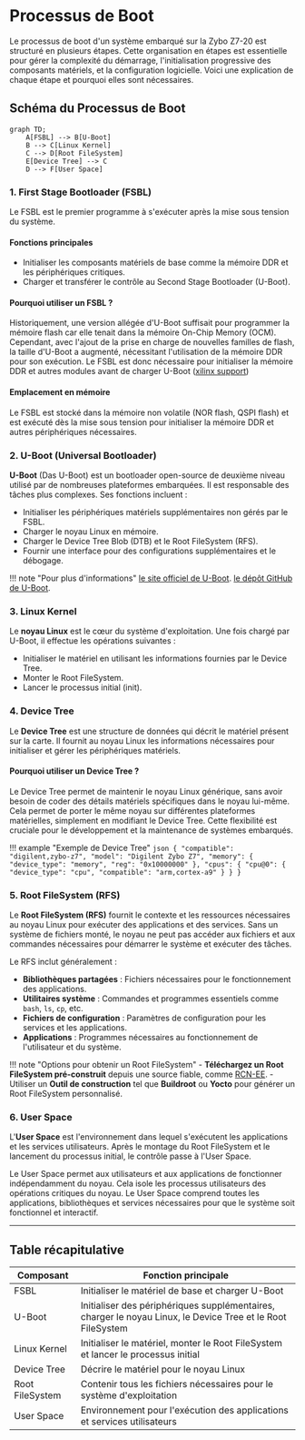 # Processus de Boot

Le processus de boot d'un système embarqué sur la Zybo Z7-20 est structuré en plusieurs étapes. Cette organisation en étapes est essentielle pour gérer la complexité du démarrage, l'initialisation progressive des composants matériels, et la configuration logicielle. Voici une explication de chaque étape et pourquoi elles sont nécessaires.

## Schéma du Processus de Boot

```mermaid
graph TD;
    A[FSBL] --> B[U-Boot]
    B --> C[Linux Kernel]
    C --> D[Root FileSystem]
    E[Device Tree] --> C
    D --> F[User Space]
```

### 1. First Stage Bootloader (FSBL)

Le FSBL est le premier programme à s'exécuter après la mise sous tension du système.

#### Fonctions principales

- Initialiser les composants matériels de base comme la mémoire DDR et les périphériques critiques.
- Charger et transférer le contrôle au Second Stage Bootloader (U-Boot).

#### Pourquoi utiliser un FSBL ?

Historiquement, une version allégée d'U-Boot suffisait pour programmer la mémoire flash car elle tenait dans la mémoire On-Chip Memory (OCM). Cependant, avec l'ajout de la prise en charge de nouvelles familles de flash, la taille d'U-Boot a augmenté, nécessitant l'utilisation de la mémoire DDR pour son exécution. Le FSBL est donc nécessaire pour initialiser la mémoire DDR et autres modules avant de charger U-Boot ([xilinx support](https://support.xilinx.com/s/question/0D52E00006hptGcSAI/why-does-program-flash-require-an-fsbl?language=en_US#:~:text=URL%3A%20https%3A%2F%2Fsupport.xilinx.com%2Fs%2Fquestion%2F0D52E00006hptGcSAI%2Fwhy,100))

#### Emplacement en mémoire

Le FSBL est stocké dans la mémoire non volatile (NOR flash, QSPI flash) et est exécuté dès la mise sous tension pour initialiser la mémoire DDR et autres périphériques nécessaires.


### 2. U-Boot (Universal Bootloader)

**U-Boot** (Das U-Boot) est un bootloader open-source de deuxième niveau utilisé par de nombreuses plateformes embarquées. Il est responsable des tâches plus complexes. Ses fonctions incluent :

- Initialiser les périphériques matériels supplémentaires non gérés par le FSBL.
- Charger le noyau Linux en mémoire.
- Charger le Device Tree Blob (DTB) et le Root FileSystem (RFS).
- Fournir une interface pour des configurations supplémentaires et le débogage.

!!! note "Pour plus d'informations"
    [le site officiel de U-Boot](https://www.denx.de/wiki/U-Boot).
    [le dépôt GitHub de U-Boot](https://github.com/u-boot/u-boot).


### 3. Linux Kernel

Le **noyau Linux** est le cœur du système d'exploitation. Une fois chargé par U-Boot, il effectue les opérations suivantes :

- Initialiser le matériel en utilisant les informations fournies par le Device Tree.
- Monter le Root FileSystem.
- Lancer le processus initial (init).

### 4. Device Tree

Le **Device Tree** est une structure de données qui décrit le matériel présent sur la carte. Il fournit au noyau Linux les informations nécessaires pour initialiser et gérer les périphériques matériels.

#### Pourquoi utiliser un Device Tree ?

Le Device Tree permet de maintenir le noyau Linux générique, sans avoir besoin de coder des détails matériels spécifiques dans le noyau lui-même. Cela permet de porter le même noyau sur différentes plateformes matérielles, simplement en modifiant le Device Tree. Cette flexibilité est cruciale pour le développement et la maintenance de systèmes embarqués.

!!! example "Exemple de Device Tree"
    ```json
    {
      "compatible": "digilent,zybo-z7",
      "model": "Digilent Zybo Z7",
      "memory": {
        "device_type": "memory",
        "reg": "0x10000000"
      },
      "cpus": {
        "cpu@0": {
          "device_type": "cpu",
          "compatible": "arm,cortex-a9"
        }
      }
    }
    ```

### 5. Root FileSystem (RFS)

Le **Root FileSystem (RFS)** fournit le contexte et les ressources nécessaires au noyau Linux pour exécuter des applications et des services. Sans un système de fichiers monté, le noyau ne peut pas accéder aux fichiers et aux commandes nécessaires pour démarrer le système et exécuter des tâches.

Le RFS inclut généralement :

- **Bibliothèques partagées** : Fichiers nécessaires pour le fonctionnement des applications.
- **Utilitaires système** : Commandes et programmes essentiels comme `bash`, `ls`, `cp`, etc.
- **Fichiers de configuration** : Paramètres de configuration pour les services et les applications.
- **Applications** : Programmes nécessaires au fonctionnement de l'utilisateur et du système.

!!! note "Options pour obtenir un Root FileSystem"
    - **Téléchargez un Root FileSystem pré-construit** depuis une source fiable, comme [RCN-EE](https://rcn-ee.com/rootfs/eewiki/minfs/).
    - Utiliser un **Outil de construction** tel que **Buildroot** ou **Yocto** pour générer un Root FileSystem personnalisé.

### 6. User Space

L'**User Space** est l'environnement dans lequel s'exécutent les applications et les services utilisateurs. Après le montage du Root FileSystem et le lancement du processus initial, le contrôle passe à l'User Space.

Le User Space permet aux utilisateurs et aux applications de fonctionner indépendamment du noyau. Cela isole les processus utilisateurs des opérations critiques du noyau. Le User Space comprend toutes les applications, bibliothèques et services nécessaires pour que le système soit fonctionnel et interactif.

---

## Table récapitulative

| Composant       | Fonction principale                                                                                         |
|-----------------|-------------------------------------------------------------------------------------------------------------|
| FSBL            | Initialiser le matériel de base et charger U-Boot                                                           |
| U-Boot          | Initialiser des périphériques supplémentaires, charger le noyau Linux, le Device Tree et le Root FileSystem |
| Linux Kernel    | Initialiser le matériel, monter le Root FileSystem et lancer le processus initial                           |
| Device Tree     | Décrire le matériel pour le noyau Linux                                                                     |
| Root FileSystem | Contenir tous les fichiers nécessaires pour le système d'exploitation                                       |
| User Space      | Environnement pour l'exécution des applications et services utilisateurs                                    |
